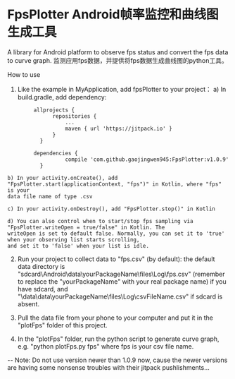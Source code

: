 # FpsPlotter Android帧率监控和曲线图生成工具
A library for Android platform to observe fps status and convert the fps data to curve graph.
监测应用fps数据，并提供将fps数据生成曲线图的python工具。

How to use
  1. Like the example in MyApplication, add fpsPlotter to your project：
    a) In build.gradle, add dependency:
        
              allprojects {
            		repositories {
            			...
            			maven { url 'https://jitpack.io' }
            		}
            	}
            	
              dependencies {
            	        compile 'com.github.gaojingwen945:FpsPlotter:v1.0.9'
            	}

    b) In your activity.onCreate(), add "FpsPlotter.start(applicationContext, "fps")" in Kotlin, where "fps" is your
    data file name of type .csv

    c) In your activity.onDestroy(), add "FpsPlotter.stop()" in Kotlin

    d) You can also control when to start/stop fps sampling via "FpsPlotter.writeOpen = true/false" in Kotlin. The
    writeOpen is set to default false. Normally, you can set it to 'true' when your observing list starts scrolling,
    and set it to 'false' when your list is idle.

  2. Run your project to collect data to "fps.csv" (by default):
    the default data directory is "sdcard\Android\data\yourPackageName\files\Log\fps.csv" (remember to replace the "yourPackageName" with your real package name) if you have sdcard,
    and "\data\data\yourPackageName\files\Log\csvFileName.csv" if sdcard is absent.

  3. Pull the data file from your phone to your computer and put it in the "plotFps" folder of this project.

  4. In the "plotFps" folder, run the python script to generate curve graph, e.g. "python plotFps.py fps" where fps is your csv file name.
  
  --
 Note: Do not use version newer than 1.0.9 now, cause the newer versions are having some nonsense troubles with their jitpack pushlishments...
 
 
